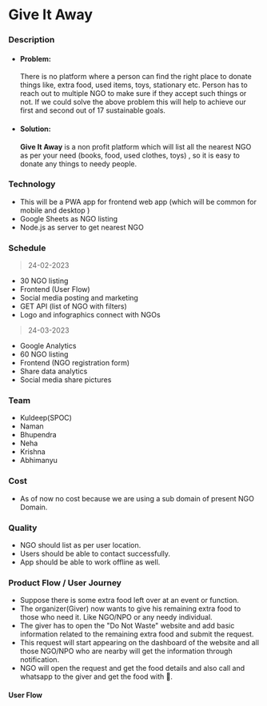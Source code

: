 # Give It Away
### Description
- #### Problem:
  There is no platform where a person can find the right place to donate things like, extra food, used items, toys, stationary etc. Person has to reach out to multiple NGO to make sure if they accept such things or not.
If we could solve the above problem this will help to achieve our first and second out of 17 sustainable goals.
- #### Solution: 
  **Give It Away** is a non profit platform which will list all the nearest NGO as per your need (books, food, used clothes, toys) , so it is easy to donate any things to needy people.

### Technology
- This will be a PWA app for frontend web app (which will be common for mobile and desktop )
- Google Sheets as NGO listing 
- Node.js as server to get nearest NGO
### Schedule
> 24-02-2023
- 30 NGO listing 
- Frontend (User Flow)
- Social media posting and marketing 
- GET API (list of NGO with filters)
- Logo and infographics connect with NGOs 

>24-03-2023
- Google Analytics 
- 60 NGO listing 
- Frontend (NGO registration form)
- Share data analytics
- Social media share pictures

### Team 
 - Kuldeep(SPOC)
 - Naman 
 - Bhupendra 
 - Neha 
 - Krishna 
 - Abhimanyu 

### Cost 
- As of now no cost because we are using a sub domain of present NGO Domain.

### Quality
- NGO should list as per user location.
- Users should be able to contact successfully.
- App should be able to work offline as well.
### Product Flow / User Journey
- Suppose there is some extra food left over at an event or function.
- The organizer(Giver) now wants to give his remaining extra food to those who need it. Like NGO/NPO  or any needy individual. 
- The giver has to open the "Do Not Waste" website and add basic information related to the remaining extra food and submit the request.
- This request will start appearing on the dashboard of the website and all those NGO/NPO who are nearby will get the information through notification.
- NGO will open the request and get the food details and also call and whatsapp to the giver and get the food with 🙂.

#### User Flow 
